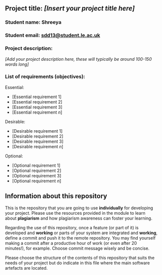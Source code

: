 [comment]: # "You may find the following markdown cheat sheet useful: https://www.markdownguide.org/cheat-sheet/. You may also consider using an online Markdown editor such as StackEdit or makeareadme."

## Project title: _[Insert your project title here]_

### Student name: Shreeya

### Student email: sdd13@student.le.ac.uk

### Project description:

_[Add your project description here, these will typically be around 100-150 words long]_

### List of requirements (objectives):

[comment]: # "You can add as many additional bullet points as necessary by adding an additional hyphon symbol '-' at the end of each list"

Essential:

- [Essential requirement 1]
- [Essential requirement 2]
- [Essential requirement 3]
- [Essential requirement *n*]

Desirable:

- [Desirable requirement 1]
- [Desirable requirement 2]
- [Desirable requirement 3]
- [Desirable requirement *n*]

Optional:

- [Optional requirement 1]
- [Optional requirement 2]
- [Optional requirement 3]
- [Optional requirement *n*]

## Information about this repository

This is the repository that you are going to use **individually** for developing your project. Please use the resources provided in the module to learn about **plagiarism** and how plagiarism awareness can foster your learning.

Regarding the use of this repository, once a feature (or part of it) is developed and **working** or parts of your system are integrated and **working**, define a commit and push it to the remote repository. You may find yourself making a commit after a productive hour of work (or even after 20 minutes!), for example. Choose commit message wisely and be concise.

Please choose the structure of the contents of this repository that suits the needs of your project but do indicate in this file where the main software artefacts are located.
